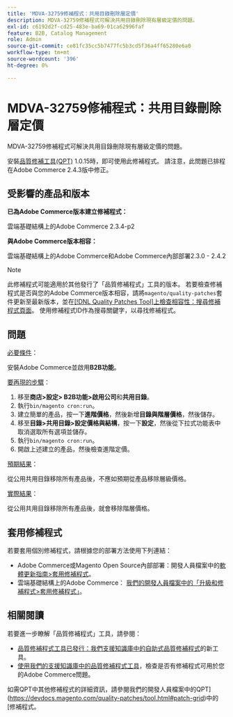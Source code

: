 ```yaml
---
title: 'MDVA-32759修補程式：共用目錄刪除層定價'
description: MDVA-32759修補程式可解決共用目錄刪除現有層級定價的問題。
exl-id: c6192d2f-cd25-483e-ba69-01ca62996faf
feature: B2B, Catalog Management
role: Admin
source-git-commit: ce81fc35cc5b7477fc5b3cd5f36a4ff65280e6a0
workflow-type: tm+mt
source-wordcount: '396'
ht-degree: 0%

---
```


# MDVA-32759修補程式：共用目錄刪除層定價

MDVA-32759修補程式可解決共用目錄刪除現有層級定價的問題。

安裝[品質修補工具(QPT)](https://devdocs.magento.com/guides/v2.4/comp-mgr/patching.html#mqp) 1.0.15時，即可使用此修補程式。 請注意，此問題已排程在Adobe Commerce 2.4.3版中修正。

## 受影響的產品和版本

**已為Adobe Commerce版本建立修補程式：**

雲端基礎結構上的Adobe Commerce 2.3.4-p2

**與Adobe Commerce版本相容：**

雲端基礎結構上的Adobe Commerce和Adobe Commerce內部部署2.3.0 - 2.4.2

>[!NOTE]
>
>此修補程式可能適用於其他發行了「品質修補程式」工具的版本。 若要檢查修補程式是否與您的Adobe Commerce版本相容，請將`magento/quality-patches`套件更新至最新版本，並在[[!DNL Quality Patches Tool]上檢查相容性：搜尋修補程式頁面](https://devdocs.magento.com/quality-patches/tool.html#patch-grid)。 使用修補程式ID作為搜尋關鍵字，以尋找修補程式。

## 問題

<u>必要條件</u>：

安裝Adobe Commerce並啟用&#x200B;**B2B功能**。

<u>要再現的步驟</u>：

1. 移至&#x200B;**商店>設定> B2B功能>啟用公司**&#x200B;和&#x200B;**共用目錄**。
1. 執行`bin/magento cron:run`。
1. 建立簡單的產品，按一下&#x200B;**進階價格**，然後新增&#x200B;**目錄與階層價格**，然後儲存。
1. 移至&#x200B;**目錄>共用目錄>設定價格與結構**，按一下&#x200B;**設定**，然後從下拉式功能表中取消選取所有選項並儲存。
1. 執行`bin/magento cron:run`。
1. 開啟上述建立的產品，然後檢查進階定價。

<u>預期結果</u>：

從公用共用目錄移除所有產品後，不應如預期從產品移除層級價格。

<u>實際結果</u>：

從公用共用目錄移除所有產品後，就會移除階層價格。


## 套用修補程式

若要套用個別修補程式，請根據您的部署方法使用下列連結：

* Adobe Commerce或Magento Open Source內部部署：開發人員檔案中的[軟體更新指南>套用修補程式](https://devdocs.magento.com/guides/v2.4/comp-mgr/patching/mqp.html)。
* 雲端基礎結構上的Adobe Commerce： [我們的開發人員檔案中的「升級和修補程式>套用修補程式」](https://devdocs.magento.com/cloud/project/project-patch.html)。

## 相關閱讀

若要進一步瞭解「品質修補程式」工具，請參閱：

* [品質修補程式工具已發行：我們支援知識庫中的自助式品質修補程式](/help/announcements/adobe-commerce-announcements/magento-quality-patches-released-new-tool-to-self-serve-quality-patches.md)的新工具。
* [使用我們的支援知識庫中的品質修補程式工具](/help/support-tools/patches-available-in-qpt-tool/check-patch-for-magento-issue-with-magento-quality-patches.md)，檢查是否有修補程式可用於您的Adobe Commerce問題。

如需QPT中其他修補程式的詳細資訊，請參閱我們的開發人員檔案中的QPT](https://devdocs.magento.com/quality-patches/tool.html#patch-grid)中的[修補程式。
